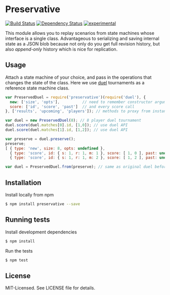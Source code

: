 # Preservative
[![Build Status](https://secure.travis-ci.org/clux/preservative.png)](http://travis-ci.org/clux/preservative)
[![Dependency Status](https://david-dm.org/clux/preservative.png)](https://david-dm.org/clux/preservative)
[![experimental](http://hughsk.github.io/stability-badges/dist/experimental.svg)](http://nodejs.org/api/documentation.html#documentation_stability_index)

This module allows you to replay scenarios from state machines whose interface is a single class. Advantageous to serializing and saving internal state as a JSON blob because not only do you get full revision history, but also *append-only* history which is nice for replication.

## Usage
Attach a state machine of your choice, and pass in the operations that changes the state of the class. Here we use [duel](https://npmjs.org/package/duel) tournaments as a reference state machine class.

```js
var PreservedDuel = require('preservative')(require('duel'), {
  new: ['size', 'opts'],          // need to remember constructor arguments
  score: ['id', 'score', 'past']  // and every score call
}, ['results', 'upcoming', 'players']); // methods to proxy from instance

var duel = new PreservedDuel(8); // 8 player duel tournament
duel.score(duel.matches[0].id, [1,0]); // use duel API
duel.score(duel.matches[1].id, [1,2]); // use duel API

var preserve = duel.preserve();
preserve;
[ { type: 'new', size: 8, opts: undefined },
  { type: 'score', id: { s: 1, r: 1, m: 1 }, score: [ 1, 0 ], past: undefined },
  { type: 'score', id: { s: 1, r: 1, m: 2 }, score: [ 1, 2 ], past: undefined } ]

var duel = PreservedDuel.from(preserve); // same as original duel before .preserve();
```

## Installation
Install locally from npm

```bash
$ npm install preservative --save
```

## Running tests
Install development dependencies

```bash
$ npm install
```

Run the tests

```bash
$ npm test
```

## License
MIT-Licensed. See LICENSE file for details.
